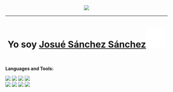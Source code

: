 <p align="center">
  <img src="https://media.licdn.com/dms/image/v2/D4E16AQG0uNeVB8Nk2Q/profile-displaybackgroundimage-shrink_350_1400/B4EZk33Q13IoAY-/0/1757578858729?e=1761177600&v=beta&t=tCgivCrL_XnyE_lRDbswYEEGSbsU5meuFnTCYUi8RrI" height="230"/>
</p>

<hr>
<h1 align="center">Yo soy <a href="https://github.com/Aryagm">Josué Sánchez Sánchez<a><img src="https://github.com/Kathryn-Jie/Kathryn-Jie/blob/main/wave.gif" width="60px"/></h1>
<Br>


**Languages and Tools:**

<p>
  <code><img width="15%" src="https://www.vectorlogo.zone/logos/python/python-ar21.svg"></code>
  <code><img width="15%" src="https://numpy.org/doc/stable/_static/numpylogo.svg"></code>
  <code><img width="15%" src="https://pandas.pydata.org/static/img/pandas_white.svg"></code>
  <code><img width="15%" src="https://matplotlib.org/_static/logo_dark.svg"></code>
  <br />
  <code><img width="15%" src="https://www.tableau.com/themes/custom/tableau_www/logo.v2.svg"></code>
  <code><img width="15%" src="https://www.vectorlogo.zone/logos/jupyter/jupyter-ar21.svg"></code>
  <code><img width="15%" src="https://www.vectorlogo.zone/logos/git-scm/git-scm-ar21.svg"></code>
  <code><img width="15%" src="https://th.bing.com/th/id/OSK.5f25043ca841aa65a571a3ddfd2b24a5?w=46&h=46&c=11&rs=1&qlt=80&o=6&dpr=1.3&pid=SANGAM"></code>
  <br />
   
</p>

